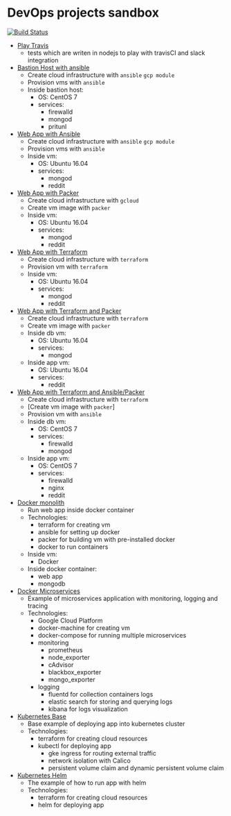 # DevOps projects sandbox

[![Build Status](https://travis-ci.com/muryginm/devops-sandbox.svg?token=5mNXAvsiXVJ8aCvqWa9s&branch=master)](https://travis-ci.com/muryginm/devops-sandbox)

- [Play Travis](play-travis)
    * tests which are writen in nodejs to play with travisCI and slack integration
- [Bastion Host with ansible](bastion-host)
    * Create cloud infrastructure with `ansible` `gcp module`
    * Provision vms with `ansible`
    * Inside bastion host:
        * OS: CentOS 7
        * services:
            * firewalld
            * mongod
            * pritunl
- [Web App with Ansible](gcp-ansible)
    * Create cloud infrastructure with `ansible` `gcp module`
    * Provision vms with `ansible`
    * Inside vm:
        * OS: Ubuntu 16.04
        * services:
            * mongod
            * reddit
- [Web App with Packer](gcp-packer)
    * Create cloud infrastructure with `gcloud`
    * Create vm image with `packer`
    * Inside vm:
        * OS: Ubuntu 16.04
        * services:
            * mongod
            * reddit
- [Web App with Terraform](gcp-terraform)
    * Create cloud infrastructure with `terraform`
    * Provision vm with `terraform`
    * Inside vm:
        * OS: Ubuntu 16.04
        * services:
            * mongod
            * reddit
- [Web App with Terraform and Packer](terraform-packer)
    * Create cloud infrastructure with `terraform`
    * Create vm image with `packer`
    * Inside db vm:
        * OS: Ubuntu 16.04
        * services:
            * mongod
    * Inside app vm:
        * OS: Ubuntu 16.04
        * services:
            * reddit
- [Web App with Terraform and Ansible/Packer](terraform-packer-ansible)
    * Create cloud infrastructure with `terraform`
    * [Create vm image with `packer`]
    * Provision vm with `ansible`
    * Inside db vm:
        * OS: CentOS 7
        * services:
            * firewalld
            * mongod
    * Inside app vm:
        * OS: CentOS 7
        * services:
            * firewalld
            * nginx
            * reddit
- [Docker monolith](docker-monolith)
    * Run web app inside docker container
    * Technologies:
        * terraform for creating vm
        * ansible for setting up docker
        * packer for building vm with pre-installed docker
        * docker to run containers
    * Inside vm:
        * Docker
    * Inside docker container:
        * web app
        * mongodb
- [Docker Microservices](docker-microservices)
    * Example of microservices application with monitoring, logging and tracing
    * Technologies:
        * Google Cloud Platform
        * docker-machine for creating vm
        * docker-compose for running multiple microservices
        * monitoring
            * prometheus
            * node_exporter
            * cAdvisor
            * blackbox_exporter
            * mongo_exporter
        * logging
            * fluentd for collection containers logs
            * elastic search for storing and querying logs
            * kibana for logs visualization
- [Kubernetes Base](kube-base)
    * Base example of deploying app into kubernetes cluster
    * Technologies:
        * terraform for creating cloud resources
        * kubectl for deploying app
            * gke ingress for routing external traffic
            * network isolation with Calico
            * persistent volume claim and dynamic persistent volume claim
- [Kubernetes Helm](kube-helm)
    * The example of how to run app with helm
    * Technologies:
        * terraform for creating cloud resources
        * helm for deploying app

